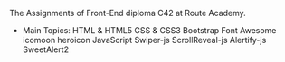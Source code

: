 The Assignments of Front-End diploma C42 at Route Academy.

- Main Topics: 
HTML & HTML5
CSS & CSS3
Bootstrap
Font Awesome
icomoon
heroicon
JavaScript
Swiper-js
ScrollReveal-js
Alertify-js
SweetAlert2
